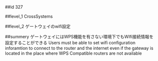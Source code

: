 ##id
327

##level_1
CrossSystems

##level_2
ゲートウェイのwifi設定

##summery
ゲートウェイにはWPS機能を有さない環境下でもWIfi接続情報を設定することができる
Users must be able to set wifi configuration inforamtion to connect to the router and the internet even if the gateway is located in the place where WPS Compatible routers are not available 

